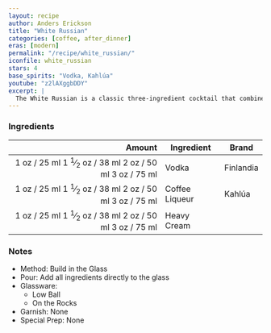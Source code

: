 ```yaml
---
layout: recipe
author: Anders Erickson
title: "White Russian"
categories: [coffee, after_dinner]
eras: [modern]
permalink: "/recipe/white_russian/"
iconfile: white_russian
stars: 4
base_spirits: "Vodka, Kahlúa"
youtube: "z2lAXggbDDY"
excerpt: |
  The White Russian is a classic three-ingredient cocktail that combines vodka, Kahlúa and cream. Here's how to make this iconic drink.
---
```


### Ingredients

| Amount | Ingredient     | Brand     |
| -----: | -------------- | --------- |
|   <span class="onex active">1 oz  / 25 ml</span> <span class="onehalfx">1 <sup>1</sup>&frasl;<sub>2</sub> oz  / 38 ml</span> <span class="twox">2 oz  / 50 ml</span> <span class="threex">3 oz  / 75 ml</span>| Vodka          | Finlandia |
|   <span class="onex active">1 oz  / 25 ml</span> <span class="onehalfx">1 <sup>1</sup>&frasl;<sub>2</sub> oz  / 38 ml</span> <span class="twox">2 oz  / 50 ml</span> <span class="threex">3 oz  / 75 ml</span>| Coffee Liqueur | Kahlúa    |
|   <span class="onex active">1 oz  / 25 ml</span> <span class="onehalfx">1 <sup>1</sup>&frasl;<sub>2</sub> oz  / 38 ml</span> <span class="twox">2 oz  / 50 ml</span> <span class="threex">3 oz  / 75 ml</span>| Heavy Cream    |           |

### Notes

- Method: Build in the Glass
- Pour: Add all ingredients directly to the glass
- Glassware:
  - Low Ball
  - On the Rocks
- Garnish: None
- Special Prep: None

    
<script type="application/ld+json">
{
  "@context": "https://schema.org",
  "@type": "Recipe",
  "author": {
    "@type": "Person",
    "name": "{{ page.author }}"
    },
  "description": "{{ page.excerpt | strip_html | replace: '"', "'" }}",
  "recipeIngredient": [
  "1 oz Vodka ",
  "1 oz Coffee Liqueur",
  "1 oz Heavy Cream "
    ],
  "name": "{{ page.title }}",
  "recipeInstructions": [
    {
      "@type": "HowToStep",
      "text": "- Method: Build in the Glass"
    },
    {
      "@type": "HowToStep",
      "text": "- Pour: Add all ingredients directly to the glass"
    },
    {
      "@type": "HowToStep",
      "text": "- Glassware:"
    },
    {
      "@type": "HowToStep",
      "text": "  - Low Ball"
    },
    {
      "@type": "HowToStep",
      "text": "  - On the Rocks"
    },
    {
      "@type": "HowToStep",
      "text": "- Garnish: None"
    },
    {
      "@type": "HowToStep",
      "text": "- Special Prep: None"
    }
    ],
  "recipeYield": "1 cocktail",
  "recipeCategory": "cocktail",
  {%- if page.stars and site.data.ratings[page.iconfile].ratings -%}"aggregateRating": "{%- include stars_metadata.html %} out of 5",{%- endif -%}
  "recipeCuisine": "global",
  "prepTime": "PT20M",
  "cookTime": "PT15S",
  "keywords": "{{ page.title }}, cocktail, {{ page.eras }}, {%- include category_metadata.html -%}, {%- include spirits_metadata.html -%}"
}
</script>

    